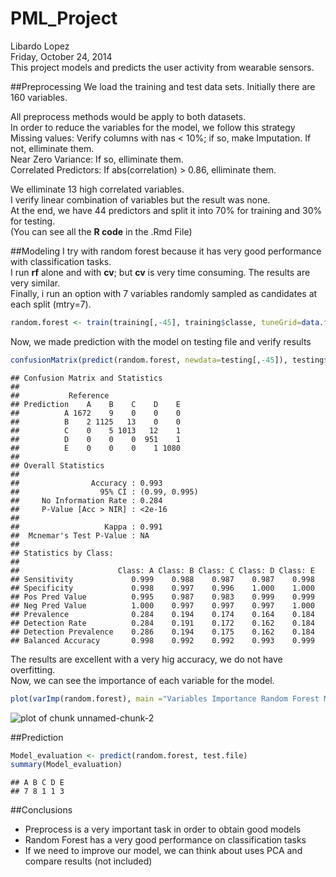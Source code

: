 # PML_Project
Libardo Lopez  
Friday, October 24, 2014  
This project models and predicts the user activity from wearable sensors.



##Preprocessing
 We load the training and test data sets. Initially there are 160 variables.
  

All preprocess methods would be apply to both datasets.  
In order to reduce the variables for the model, we follow this strategy  
 Missing values: Verify columns with nas < 10%; if so, make Imputation. If not, elliminate them.  
 Near Zero Variance: If so, elliminate them.  
 Correlated Predictors: If abs(correlation) > 0.86, elliminate them.  




We elliminate 13 high correlated variables.  
I verify linear combination of variables but the result was none.  
At the end, we have 44 predictors and split it into 70% for training and 30% for testing.  
(You can see all the **R code** in the .Rmd File)  



##Modeling
I try with random forest because it has very good performance with classification tasks.  
I run **rf** alone and with **cv**; but **cv** is very time consuming. The results are very similar.  
Finally, i run an option with 7 variables randomly sampled as candidates at each split (mtry=7).  


```r
random.forest <- train(training[,-45], training$classe, tuneGrid=data.frame(mtry=7), trControl=trainControl(method="none"))
```
Now, we made prediction with the model on testing file and verify results

```r
confusionMatrix(predict(random.forest, newdata=testing[,-45]), testing$classe)
```

```
## Confusion Matrix and Statistics
## 
##           Reference
## Prediction    A    B    C    D    E
##          A 1672    9    0    0    0
##          B    2 1125   13    0    0
##          C    0    5 1013   12    1
##          D    0    0    0  951    1
##          E    0    0    0    1 1080
## 
## Overall Statistics
##                                        
##                Accuracy : 0.993        
##                  95% CI : (0.99, 0.995)
##     No Information Rate : 0.284        
##     P-Value [Acc > NIR] : <2e-16       
##                                        
##                   Kappa : 0.991        
##  Mcnemar's Test P-Value : NA           
## 
## Statistics by Class:
## 
##                      Class: A Class: B Class: C Class: D Class: E
## Sensitivity             0.999    0.988    0.987    0.987    0.998
## Specificity             0.998    0.997    0.996    1.000    1.000
## Pos Pred Value          0.995    0.987    0.983    0.999    0.999
## Neg Pred Value          1.000    0.997    0.997    0.997    1.000
## Prevalence              0.284    0.194    0.174    0.164    0.184
## Detection Rate          0.284    0.191    0.172    0.162    0.184
## Detection Prevalence    0.286    0.194    0.175    0.162    0.184
## Balanced Accuracy       0.998    0.992    0.992    0.993    0.999
```
The results are excellent with a very hig accuracy, we do not have overfitting.  
Now, we can see the importance of each variable for the model.  

```r
plot(varImp(random.forest), main ="Variables Importance Random Forest Model")
```

![plot of chunk unnamed-chunk-2](./PML_Project_LL_files/figure-html/unnamed-chunk-2.png) 

##Prediction

```r
Model_evaluation <- predict(random.forest, test.file)
summary(Model_evaluation)
```

```
## A B C D E 
## 7 8 1 1 3
```

##Conclusions
- Preprocess is a very important task in order to obtain good models
- Random Forest has a very good performance on classification tasks
- If we need to improve our model, we can think about uses PCA and compare results (not included)





